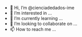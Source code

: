 - 👋 Hi, I’m @cienciadedados-ime
- 👀 I’m interested in ...
- 🌱 I’m currently learning ...
- 💞️ I’m looking to collaborate on ...
- 📫 How to reach me ...

<!---
cienciadedados-ime/cienciadedados-ime is a ✨ special ✨ repository because its `README.md` (this file) appears on your GitHub profile.
You can click the Preview link to take a look at your changes.
--->
